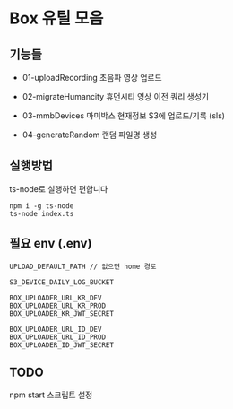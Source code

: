 # Box 유틸 모음

## 기능들
- 01-uploadRecording
초음파 영상 업로드

- 02-migrateHumancity
휴먼시티 영상 이전 쿼리 생성기

- 03-mmbDevices
마미박스 현재정보 S3에 업로드/기록 (sls)

- 04-generateRandom
랜덤 파일명 생성

## 실행방법
ts-node로 실행하면 편합니다
```
npm i -g ts-node
ts-node index.ts
```

## 필요 env (.env)
```
UPLOAD_DEFAULT_PATH // 없으면 home 경로

S3_DEVICE_DAILY_LOG_BUCKET

BOX_UPLOADER_URL_KR_DEV
BOX_UPLOADER_URL_KR_PROD
BOX_UPLOADER_KR_JWT_SECRET

BOX_UPLOADER_URL_ID_DEV
BOX_UPLOADER_URL_ID_PROD
BOX_UPLOADER_ID_JWT_SECRET
```

## TODO
npm start 스크립트 설정